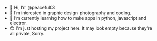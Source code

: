 - 👋 Hi, I’m @peaceful03
- 👀 I’m interested in graphic design, photography and coding.
- 🌱 I’m currently learning how to make apps in python, javascript and electron.
- 😊 I'm just hosting my project here. It may look empty because they're all private, Sorry.

<!---
peaceful03/peaceful03 is a ✨ special ✨ repository because its `README.md` (this file) appears on your GitHub profile.
You can click the Preview link to take a look at your changes.
--->
